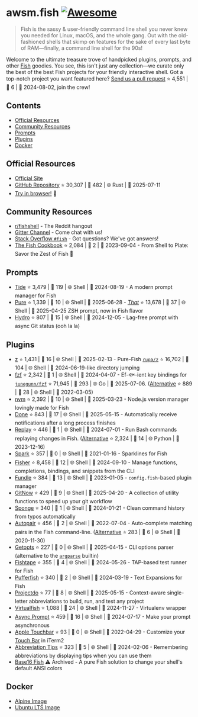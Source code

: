 # awsm.fish [![Awesome](https://awesome.re/badge.svg)](https://awesome.re)

> Fish is the sassy & user-friendly command line shell you never knew you needed for Linux, macOS, and the whole gang. Out with the old-fashioned shells that skimp on features for the sake of every last byte of RAM—finally, a command line shell for the 90s!

Welcome to the ultimate treasure trove of handpicked plugins, prompts, and other [Fish](https://fishshell.com/) goodies. You see, this isn't just any collection—we curate only the best of the best Fish projects for your friendly interactive shell. Got a top-notch project you want featured here? [Send us a pull request](https://github.com/jorgebucaran/awesome-fish/fork) ⭐ 4,551 | 🐛 6 | 📅 2024-08-02, join the crew!

## Contents

* [Official Resources](#official-resources)
* [Community Resources](#community-resources)
* [Prompts](#prompts)
* [Plugins](#plugins)
* [Docker](#docker)

## Official Resources

* [Official Site](https://fishshell.com)
* [GitHub Repository](https://github.com/fish-shell/fish-shell) ⭐ 30,307 | 🐛 482 | 🌐 Rust | 📅 2025-07-11
* [Try in browser!](https://rootnroll.com/d/fish-shell/) 🍤

## Community Resources

* [r/fishshell](https://www.reddit.com/r/fishshell) - The Reddit hangout
* [Gitter Channel](https://gitter.im/fish-shell/fish-shell) - Come chat with us!
* [Stack Overflow `#fish`](https://stackoverflow.com/questions/tagged/fish) - Got questions? We've got answers!
* [The Fish Cookbook](https://github.com/jorgebucaran/cookbook.fish) ⭐ 2,084 | 🐛 2 | 📅 2023-09-04 - From Shell to Plate: Savor the Zest of Fish 🦞

## Prompts

* [Tide](https://github.com/IlanCosman/tide) ⭐ 3,479 | 🐛 119 | 🌐 Shell | 📅 2024-08-19 - A modern prompt manager for Fish
* [Pure](https://github.com/pure-fish/pure/) ⭐ 1,339 | 🐛 10 | 🌐 Shell | 📅 2025-06-28 - [*That*](https://github.com/sindresorhus/pure) ⭐ 13,678 | 🐛 37 | 🌐 Shell | 📅 2025-04-25 ZSH prompt, now in Fish flavor
* [Hydro](https://github.com/jorgebucaran/hydro) ⭐ 807 | 🐛 15 | 🌐 Shell | 📅 2024-12-05 - Lag-free prompt with async Git status (ooh la la)

## Plugins

* [z](https://github.com/jethrokuan/z) ⭐ 1,431 | 🐛 16 | 🌐 Shell | 📅 2025-02-13 - Pure-Fish [`rupa/z`](https://github.com/rupa/z) ⭐ 16,702 | 🐛 104 | 🌐 Shell | 📅 2024-06-19-like directory jumping
* [fzf](https://github.com/PatrickF1/fzf.fish) ⭐ 2,342 | 🐛 1 | 🌐 Shell | 📅 2024-04-07 - Ef-🐟-ient key bindings for [`junegunn/fzf`](https://github.com/junegunn/fzf) ⭐ 71,945 | 🐛 293 | 🌐 Go | 📅 2025-07-06. ([Alternative](https://github.com/jethrokuan/fzf) ⭐ 889 | 🐛 28 | 🌐 Shell | 📅 2022-03-05)
* [nvm](https://github.com/jorgebucaran/nvm.fish) ⭐ 2,392 | 🐛 10 | 🌐 Shell | 📅 2025-03-23 - Node.js version manager lovingly made for Fish
* [Done](https://github.com/franciscolourenco/done) ⭐ 843 | 🐛 17 | 🌐 Shell | 📅 2025-05-15 - Automatically receive notifications after a long process finishes
* [Replay](https://github.com/jorgebucaran/replay.fish) ⭐ 446 | 🐛 1 | 🌐 Shell | 📅 2024-07-01 - Run Bash commands replaying changes in Fish. ([Alternative](https://github.com/edc/bass) ⭐ 2,324 | 🐛 14 | 🌐 Python | 📅 2023-12-16)
* [Spark](https://github.com/jorgebucaran/spark.fish) ⭐ 357 | 🐛 0 | 🌐 Shell | 📅 2021-01-16 - Sparklines for Fish
* [Fisher](https://github.com/jorgebucaran/fisher) ⭐ 8,458 | 🐛 12 | 🌐 Shell | 📅 2024-09-10 - Manage functions, completions, bindings, and snippets from the CLI
* [Fundle](https://github.com/danhper/fundle) ⭐ 384 | 🐛 13 | 🌐 Shell | 📅 2023-01-05 - `config.fish`-based plugin manager
* [GitNow](https://github.com/joseluisq/gitnow) ⭐ 429 | 🐛 9 | 🌐 Shell | 📅 2025-04-20 - A collection of utility functions to speed up your git workflow
* [Sponge](https://github.com/meaningful-ooo/sponge) ⭐ 340 | 🐛 1 | 🌐 Shell | 📅 2024-01-21 - Clean command history from typos automatically
* [Autopair](https://github.com/jorgebucaran/autopair.fish) ⭐ 456 | 🐛 2 | 🌐 Shell | 📅 2022-07-04 - Auto-complete matching pairs in the Fish command-line. ([Alternative](https://github.com/laughedelic/pisces) ⭐ 283 | 🐛 6 | 🌐 Shell | 📅 2020-11-30)
* [Getopts](https://github.com/jorgebucaran/getopts.fish) ⭐ 227 | 🐛 0 | 🌐 Shell | 📅 2025-04-15 - CLI options parser (alternative to the [`argparse`](https://fishshell.com/docs/current/cmds/argparse.html) builtin)
* [Fishtape](https://github.com/jorgebucaran/fishtape) ⭐ 355 | 🐛 4 | 🌐 Shell | 📅 2024-05-26 - TAP-based test runner for Fish
* [Pufferfish](https://github.com/nickeb96/puffer-fish) ⭐ 340 | 🐛 2 | 🌐 Shell | 📅 2024-03-19 - Text Expansions for Fish
* [Projectdo](https://github.com/paldepind/projectdo) ⭐ 77 | 🐛 8 | 🌐 Shell | 📅 2025-05-15 - Context-aware single-letter abbreviations to build, run, and test any project
* [Virtualfish](https://github.com/adambrenecki/virtualfish) ⭐ 1,088 | 🐛 24 | 🌐 Shell | 📅 2024-11-27 - Virtualenv wrapper
* [Async Prompt](https://github.com/acomagu/fish-async-prompt) ⭐ 459 | 🐛 16 | 🌐 Shell | 📅 2024-07-17 - Make your prompt asynchronous
* [Apple Touchbar](https://github.com/rodrigobdz/fish-apple-touchbar) ⭐ 93 | 🐛 0 | 🌐 Shell | 📅 2022-04-29 - Customize your [Touch Bar](https://developer.apple.com/design/human-interface-guidelines/macos/touch-bar/touch-bar-overview) in iTerm2
* [Abbreviation Tips](https://github.com/Gazorby/fish-abbreviation-tips) ⭐ 323 | 🐛 5 | 🌐 Shell | 📅 2024-02-06 - Remembering abbreviations by displaying tips when you can use them
* [Base16 Fish](https://github.com/FabioAntunes/base16-fish-shell) ⚠️ Archived - A pure Fish solution to change your shell's default ANSI colors

## Docker

* [Alpine Image](https://hub.docker.com/r/purefish/docker-fish)
* [Ubuntu LTS Image](https://hub.docker.com/r/dideler/fish-shell)
